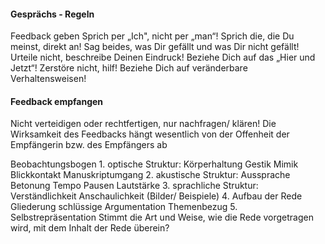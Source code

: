 #### Gesprächs - Regeln 
Feedback geben Sprich per „Ich", nicht per „man“! Sprich die, die Du meinst, direkt an! 
Sag beides, was Dir gefällt und was Dir nicht gefällt! 
Urteile nicht, beschreibe Deinen Eindruck! Beziehe Dich auf das „Hier und Jetzt“! 
Zerstöre nicht, hilf! 
Beziehe Dich auf veränderbare Verhaltensweisen! 

#### Feedback empfangen 
Nicht verteidigen oder rechtfertigen, nur nachfragen/ klären! 
Die Wirksamkeit des Feedbacks hängt wesentlich von der Offenheit der Empfängerin bzw. des Empfängers ab

Beobachtungsbogen 1. optische Struktur: Körperhaltung Gestik Mimik Blickkontakt Manuskriptumgang 2. akustische Struktur: Aussprache Betonung Tempo Pausen Lautstärke 3. sprachliche Struktur: Verständlichkeit Anschaulichkeit (Bilder/ Beispiele) 4. Aufbau der Rede Gliederung schlüssige Argumentation Themenbezug 5. Selbstrepräsentation Stimmt die Art und Weise, wie die Rede vorgetragen wird, mit dem Inhalt der Rede überein? 

